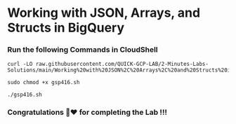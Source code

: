 # Working with JSON, Arrays, and Structs in BigQuery

### Run the following Commands in CloudShell
```
curl -LO raw.githubusercontent.com/QUICK-GCP-LAB/2-Minutes-Labs-Solutions/main/Working%20with%20JSON%2C%20Arrays%2C%20and%20Structs%20in%20BigQuery/gsp416.sh

sudo chmod +x gsp416.sh

./gsp416.sh
```

### Congratulations 🎉❤️ for completing the Lab !!!

